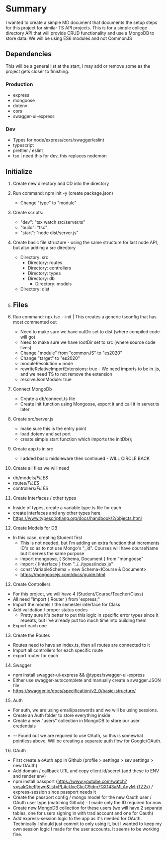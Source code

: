 # Summary

I wanted to create a simple MD document that documents the setup steps for this project for similar TS API projects.
This is for a simple college directory API that will provide CRUD functionality and use a MongoDB to store data. We will be using ES6 modules and not CommonJS

## Dependencies

This will be a general list at the start, I may add or remove some as the project gets closer to finishing.

### Production

- express
- mongoose
- dotenv
- cors
- swagger-ui-express

### Dev

- Types for node/express/cors/swagger/eslint
- typescript
- prettier / eslint
- tsx | need this for dev, this replaces nodemon

## Initialize

1. Create new directory and CD into the directory
2. Run command: npm init -y (create package.json)

   - Change "type" to "module"

3. Create scripts:
   - "dev": "tsx watch src/server.ts"
   - "build": "tsc"
   - "start": "node dist/server.js"
4. Create basic file structure - using the same structure for last node API, but also adding a src directory

   - Directory: src
     - Directory: routes
     - Directory: controllers
     - Directory: types
     - Directory: db
       - Directory: models
   - Directory: dist

5. ## Files
6. Run command: npx tsc --init | This creates a generic tsconfig that has most commented out

   - Need to make sure we have outDir set to dist (where compiled code will go)
   - Need to make sure we have rootDir set to src (where source code lives)
   - Change "module" from "commonJS" to "es2020"
   - Change "target" to "es2020"
   - moduleResolution = node
   - rewriteRelativeImportExtensions: true - We need imports to be in .js, and we need TS to not remove the extension
   - resolveJsonModule: true

7. Connect MongoDb

   - Create a db/connect.ts file
   - Create init function using Mongoose, export it and call it in server.ts later

8. Create src/server.js

   - make sure this is the entry point
   - load dotenv and set port
   - create simple start function which imports the initDb();

9. Create app.ts in src

   - I added basic middleware then continued - WILL CIRCLE BACK

10. Create all files we will need

- db/models/_FILES_
- routes/_FILES_
- controllers/_FILES_

11. Create Interfaces / other types

- Inside of types, create a variable.type.ts file for each
- create interfaces and any other types here
- https://www.typescriptlang.org/docs/handbook/2/objects.html

12. Create Models for DB

- In this case, creating Student first
  - This is not needed, but I'm adding an extra function that increments ID's so as to not use Mongo's "\_id". Courses will have courseName but it serves the same purpose
  - import mongoose, { Schema, Document } from "mongoose"
  - import { IInterface } from "../../types/index.js"
  - const VariableSchema = new Schema<ICourse & Document>
  - https://mongoosejs.com/docs/guide.html

12. Create Controllers

- For this project, we will have 4 (Student/Course/Teacher/Class)
- All need "import { Router } from 'express;"
- Import the models / the semester interface for Class
- Add validation / proper status codes
  - Pretty sure it's better to put this logic in specific error types since it repeats, but I've already put too much time into building them
- Export each one

13. Create the Routes

- Routes need to have an index.ts, then all routes are connected to it
- Import all controllers for each specific route
- export router for each

14. Swagger

- npm install swagger-ui-express && @types/swagger-ui-express
- Either use swagger-autocomplete and manually create a swagger.JSON file
- https://swagger.io/docs/specification/v2_0/basic-structure/

15. Auth

- For auth, we are using email/passwords and we will be using sessions.
- Create an Auth folder to store everything inside
- Create a new "users" collection in MongoDB to store our user credentials

* -- Found out we are required to use OAuth, so this is somewhat pointless above. Will be creating a separate auth flow for Google/OAuth.

16. OAuth

- First create a oAuth app in Github (profile > settings > sev settings > new OAuth)
- Add domain / callback URL and copy client id/secret (add these to ENV and render env)
- npm install passport (https://www.youtube.com/watch?v=sakQbeRjgwg&list=PL4cUxeGkcC9jdm7QX143aMLAqyM-jTZ2x) / express-session since passport needs it
- Create the passport config / mongo model for the new Oauth user / OAuth user type (matching Github) - I made only the ID required for now
- Create new MongoDB collection for these users (we will have 2 separate tables, one for users signing in with trad account and one for Oauth)
- Add express-session logic to the app as it's needed for OAuth. Technically I should just commit to only using it, but I wanted to keep my own session logic I made for the user accounts. It seems to be working fine.


